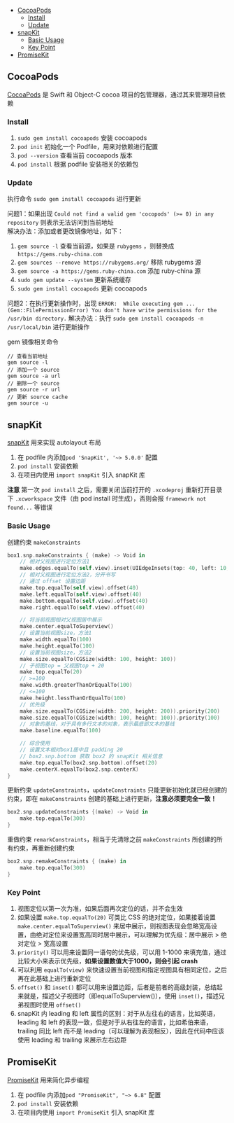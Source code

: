 <!-- MarkdownTOC levels="2,3" -->

- [CocoaPods](#cocoapods)
    - [Install](#install)
    - [Update](#update)
- [snapKit](#snapkit)
    - [Basic Usage](#basic-usage)
    - [Key Point](#key-point)
- [PromiseKit](#promisekit)

<!-- /MarkdownTOC -->


## CocoaPods

[CocoaPods](https://cocoapods.org/) 是 Swift 和 Object-C cocoa 项目的包管理器，通过其来管理项目依赖

### Install

1. `sudo gem install cocoapods` 安装 cocoapods
2. `pod init` 初始化一个 Podfile，用来对依赖进行配置
3. `pod --version` 查看当前 cocoapods 版本
4. `pod install` 根据 podfile 安装相关的依赖包

### Update

执行命令 `sudo gem install cocoapods` 进行更新

问题1：如果出现 `Could not find a valid gem 'cocopods' (>= 0) in any repository` 则表示无法访问到当前地址<br>
解决办法：添加或者更改镜像地址，如下：
1. `gem source -l` 查看当前源，如果是 `rubygems` ，则替换成 `https://gems.ruby-china.com`
2. `gem sources --remove https://rubygems.org/` 移除 rubygems 源
3. `gem source -a https://gems.ruby-china.com` 添加 ruby-china 源
4. `sudo gem update --system` 更新系统缓存
5. `sudo gem install cocoapods` 更新 cocoapods

问题2：在执行更新操作时，出现 `ERROR:  While executing gem ... (Gem::FilePermissionError) You don't have write permissions for the /usr/bin directory.`
解决办法：执行 `sudo gem install cocoapods -n /usr/local/bin` 进行更新操作

gem 镜像相关命令

```shell
// 查看当前地址
gem source -l
// 添加一个 source
gem source -a url
// 删除一个 source
gem source -r url
// 更新 source cache
gem source -u 
```


## snapKit

[snapKit](https://github.com/SnapKit/SnapKit) 用来实现 autolayout 布局

1. 在 podfile 内添加`pod 'SnapKit', '~> 5.0.0'` 配置
2. `pod install` 安装依赖
3. 在项目内使用 `import snapKit` 引入 snapKit 库

**注意** 第一次 `pod install` 之后，需要关闭当前打开的 `.xcodeproj` 重新打开目录下 `.xcworkspace` 文件（由 pod install 时生成），否则会报 `framework not found...` 等错误

### Basic Usage

创建约束 `makeConstraints`

```Swift
box1.snp.makeConstraints { (make) -> Void in
    // 相对父视图进行定位方法1
    make.edges.equalTo(self.view).inset(UIEdgeInsets(top: 40, left: 10, bottom: 60, right: 10))
    // 相对父视图进行定位方法2，分开书写
    // 通过 offset 设置边距
    make.top.equalTo(self.view).offset(40)
    make.left.equalTo(self.view).offset(40)
    make.bottom.equalTo(self.view).offset(40)
    make.right.equalTo(self.view).offset(40)

    // 将当前视图相对父视图居中展示
    make.center.equalToSuperview()
    // 设置当前视图size，方法1
    make.width.equalTo(100)
    make.height.equalTo(100)
    // 设置当前视图size，方法2
    make.size.equalTo(CGSize(width: 100, height: 100))
    // 子视图top = 父视图top + 20
    make.top.equalTo(20)
    // >=100
    make.width.greaterThanOrEqualTo(100)
    // <=100
    make.height.lessThanOrEqualTo(100)
    // 优先级
    make.size.equalTo(CGSize(width: 200, height: 200)).priority(200)
    make.size.equalTo(CGSize(width: 100, height: 100)).priority(100)
    // 对象的基线，对于具有多行文本的对象，表示最底部文本的基线
	make.baseline.equalTo(100)

    // 综合使用
    // 设置文本相对box1居中且 padding 20
    // box2.snp.bottom 获取 box2 的 snapKit 相关信息
    make.top.equalTo(box2.snp.bottom).offset(20)
    make.centerX.equalTo(box2.snp.centerX)
}
```

更新约束 `updateConstraints`，`updateConstraints` 只能更新初始化就已经创建的约束，即在 `makeConstraints` 创建的基础上进行更新，**注意必须要完全一致！**

```Swift
box2.snp.updateConstraints {(make) -> Void in
    make.top.equalTo(300)
}
```

重做约束 `remarkConstraints`，相当于先清除之前 `makeConstraints` 所创建的所有约束，再重新创建约束

```Swift
box2.snp.remakeConstraints { (make) in
	make.top.equalTo(300)
}
```

### Key Point

1. 视图定位以第一次为准，如果后面再次定位的话，并不会生效
2. 如果设置 `make.top.equalTo(20)` 可类比 CSS 的绝对定位，如果接着设置 `make.center.equalToSuperview()` 来居中展示，则视图表现会忽略宽高设置，由绝对定位来设置宽高同时居中展示，可以理解为优先级：居中展示 > 绝对定位 > 宽高设置
3. `priority()` 可以用来设置同一语句的优先级，可以用 1-1000 来填充值，通过比较大小来表示优先级，**如果设置数值大于1000，则会引起 crash**
4. 可以利用 `equalTo(view)` 来快速设置当前视图和指定视图具有相同定位，之后再在此基础上进行重新定位
5. `offset()` 和 `inset()` 都可以用来设置边距，后者是前者的高级封装，总结起来就是，描述父子视图时（即equalToSuperview()），使用 `inset()`，描述兄弟视图时使用 `offset()`
6. snapKit 内 leading 和 left 属性的区别：对于从左往右的语言，比如英语，leading 和 left 的表现一致，但是对于从右往左的语言，比如希伯来语，trailing 同比 left 而不是 leading（可以理解为表现相反），因此在代码中应该使用 leading 和 trailing 来展示左右边距


## PromiseKit

[PromiseKit](https://github.com/mxcl/PromiseKit) 用来简化异步编程

1. 在 podfile 内添加`pod "PromiseKit", "~> 6.8"` 配置
2. `pod install` 安装依赖
3. 在项目内使用 `import PromiseKit` 引入 snapKit 库